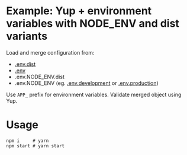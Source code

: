 # Example: Yup + environment variables with NODE_ENV and dist variants

Load and merge configuration from:
 
* [.env.dist](.env.dist)
* [.env](.env)
* .env.NODE_ENV.dist 
* .env.NODE_ENV (eg. [.env.development](.env.development) or [.env.production](.env.production))

Use `APP_` prefix for environment variables. Validate merged object using Yup.

# Usage

```shell
npm i     # yarn
npm start # yarn start
```
